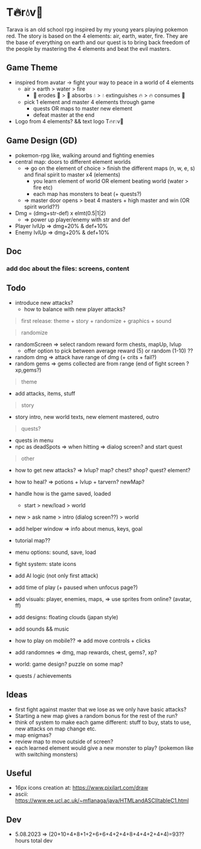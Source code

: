 # T🔥r💧v🍃

Tarava is an old school rpg inspired by my young years playing pokemon red. The story is based on the 4 elements: air, earth, water, fire. They are the base of everything on earth and our quest is to bring back freedom of the people by mastering the 4 elements and beat the evil masters.

## Game Theme

- inspired from avatar -> fight your way to peace in a world of 4 elements
  - air > earth > water > fire
    - 💨 erodes 🍃 > 🍃 absorbs 💧 > 💧 extinguishes 🔥 > 🔥 consumes 💨
  - pick 1 element and master 4 elements through game
    - quests OR maps to master new element
    - defeat master at the end
- Logo from 4 elements? && text logo T🔥r💧v🍃

## Game Design (GD)

- pokemon-rpg like, walking around and fighting enemies
- central map: doors to different element worlds
  - => go on the element of choice > finish the different maps (n, w, e, s) and final spirit to master x4 (elements)
    - you learn element of world OR element beating world (water > fire etc)
    - each map has monsters to beat (+ quests?)
  - => master door opens > beat 4 masters + high master and win (OR spirit world??)
- Dmg = (dmg+str-def) x elmt(0.5|1|2)
  - => power up player/enemy with str and def
- Player lvlUp => dmg+20% & def+10%
- Enemy lvlUp => dmg+20% & def+10%

## Doc

### add doc about the files: screens, content

## Todo

- introduce new attacks?
  - how to balance with new player attacks?

> first release: theme + story + randomize + graphics + sound

> randomize

- randomScreen => select random reward form chests, mapUp, lvlup
  - offer option to pick between average reward (5) or random (1-10) ??
- random dmg => attack have range of dmg (+ crits + fail?)
- random gems => gems collected are from range (end of fight screen ? xp,gems?)

> theme

- add attacks, items, stuff

> story

- story intro, new world texts, new element mastered, outro

> quests?

- quests in menu
- npc as deadSpots => when hitting => dialog screen? and start quest

> other

- how to get new attacks? => lvlup? map? chest? shop? quest? element?

- how to heal? => potions + lvlup + tarvern? newMap?

- handle how is the game saved, loaded
  - start > new/load > world
- new > ask name > intro (dialog screen??) > world

- add helper window => info about menus, keys, goal
- tutorial map??
- menu options: sound, save, load
- fight system: state icons
- add AI logic (not only first attack)
- add time of play (+ paused when unfocus page?)

- add visuals: player, enemies, maps, => use sprites from online? (avatar, ff)
- add designs: floating clouds (japan style)
- add sounds && music
- how to play on mobile?? => add move controls + clicks

- add randomnes => dmg, map rewards, chest, gems?, xp?
- world: game design? puzzle on some map?
- quests / achievements

## Ideas

- first fight against master that we lose as we only have basic attacks?
- Starting a new map gives a random bonus for the rest of the run?
- think of system to make each game different: stuff to buy, stats to use, new attacks on map change etc.
- map enigmas?
- review map to move outside of screen?
- each learned element would give a new monster to play? (pokemon like with switching monsters)

## Useful

- 16px icons creation at: https://www.pixilart.com/draw
- ascii: https://www.ee.ucl.ac.uk/~mflanaga/java/HTMLandASCIItableC1.html

## Dev

- 5.08.2023 => (20+10+4+8+1+2+6+6+4+2+4+8+4+4+2+4+4)=93?? hours total dev
